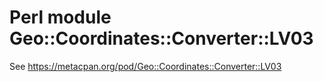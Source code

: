 # Perl module Geo::Coordinates::Converter::LV03

See https://metacpan.org/pod/Geo::Coordinates::Converter::LV03
